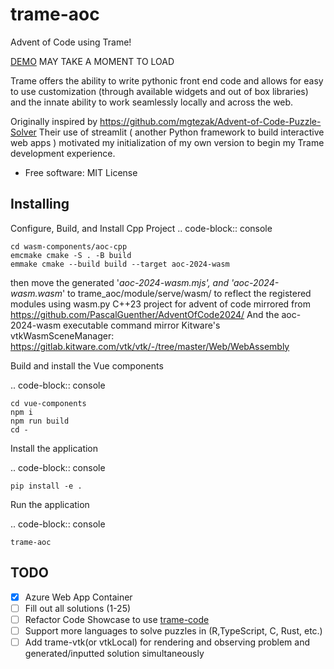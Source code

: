 trame-aoc
=========

Advent of Code using Trame!

[DEMO](https://trame-aoc-czdyaferdehpcfd7.canadacentral-01.azurewebsites.net/index.html)
MAY TAKE A MOMENT TO LOAD

Trame offers the ability to write pythonic front end code and allows for easy to use customization (through available widgets and out of box libraries) and the innate ability to work seamlessly locally and across the web.

Originally inspired by https://github.com/mgtezak/Advent-of-Code-Puzzle-Solver
Their use of streamlit ( another Python framework to build interactive web apps )
motivated my initialization of my own version to begin my Trame development experience.

* Free software: MIT License


Installing
----------

Configure, Build, and Install Cpp Project
.. code-block:: console

    cd wasm-components/aoc-cpp
    emcmake cmake -S . -B build
    emmake cmake --build build --target aoc-2024-wasm

then move the generated  '*aoc-2024-wasm.mjs', and 'aoc-2024-wasm.wasm*'
to trame_aoc/module/serve/wasm/ to reflect the registered modules using wasm.py
C++23 project for advent of code mirrored from https://github.com/PascalGuenther/AdventOfCode2024/
And the aoc-2024-wasm executable command mirror Kitware's vtkWasmSceneManager: https://gitlab.kitware.com/vtk/vtk/-/tree/master/Web/WebAssembly


Build and install the Vue components

.. code-block:: console

    cd vue-components
    npm i
    npm run build
    cd -

Install the application

.. code-block:: console

    pip install -e .


Run the application

.. code-block:: console

    trame-aoc

TODO
--------

- [x] Azure Web App Container
- [ ] Fill out all solutions (1-25)
- [ ] Refactor Code Showcase to use [trame-code]( https://github.com/Kitware/trame-code)
- [ ] Support more languages to solve puzzles in (R,TypeScript, C, Rust, etc.)
- [ ] Add trame-vtk(or vtkLocal) for rendering and observing problem and generated/inputted solution simultaneously
